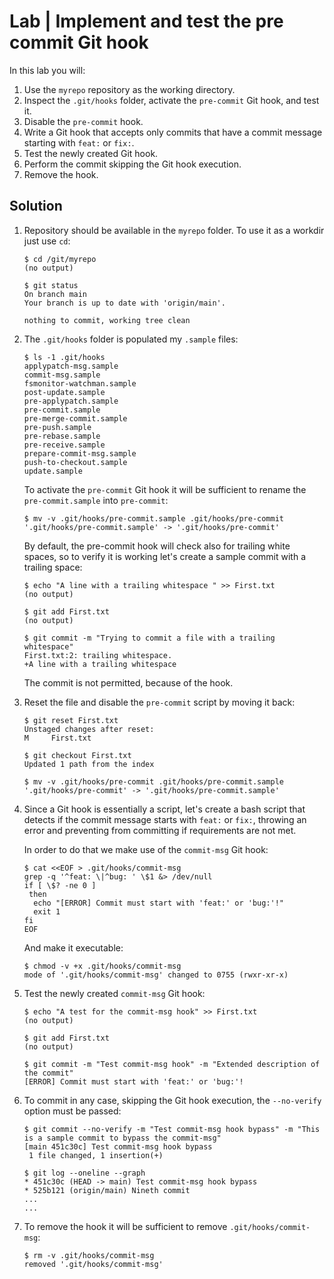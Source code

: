 # Lab | Implement and test the pre commit Git hook

In this lab you will:

1. Use the `myrepo` repository as the working directory.
2. Inspect the `.git/hooks` folder, activate the `pre-commit` Git
   hook, and test it.
3. Disable the `pre-commit` hook.
4. Write a Git hook that accepts only commits that have a commit message
   starting with `feat:` or `fix:`.
5. Test the newly created Git hook.
6. Perform the commit skipping the Git hook execution.
7. Remove the hook.

## Solution

1. Repository should be available in the `myrepo` folder. To use it as a workdir
   just use `cd`:

   ```console
   $ cd /git/myrepo
   (no output)

   $ git status
   On branch main
   Your branch is up to date with 'origin/main'.

   nothing to commit, working tree clean
   ```

2. The `.git/hooks` folder is populated my `.sample` files:

   ```console
   $ ls -1 .git/hooks
   applypatch-msg.sample
   commit-msg.sample
   fsmonitor-watchman.sample
   post-update.sample
   pre-applypatch.sample
   pre-commit.sample
   pre-merge-commit.sample
   pre-push.sample
   pre-rebase.sample
   pre-receive.sample
   prepare-commit-msg.sample
   push-to-checkout.sample
   update.sample
   ```

   To activate the `pre-commit` Git hook it will be sufficient to rename the
   `pre-commit.sample` into `pre-commit`:

   ```console
   $ mv -v .git/hooks/pre-commit.sample .git/hooks/pre-commit
   '.git/hooks/pre-commit.sample' -> '.git/hooks/pre-commit'
   ```

   By default, the pre-commit hook will check also for trailing white spaces,
   so to verify it is working let's create a sample commit with a trailing
   space:

   ```console
   $ echo "A line with a trailing whitespace " >> First.txt
   (no output)

   $ git add First.txt
   (no output)

   $ git commit -m "Trying to commit a file with a trailing whitespace"
   First.txt:2: trailing whitespace.
   +A line with a trailing whitespace
   ```

   The commit is not permitted, because of the hook.

3. Reset the file and disable the `pre-commit` script by moving it back:

   ```console
   $ git reset First.txt
   Unstaged changes after reset:
   M     First.txt

   $ git checkout First.txt
   Updated 1 path from the index

   $ mv -v .git/hooks/pre-commit .git/hooks/pre-commit.sample
   '.git/hooks/pre-commit' -> '.git/hooks/pre-commit.sample'
   ```

4. Since a Git hook is essentially a script, let's create a bash script that
   detects if the commit message starts with `feat:` or `fix:`, throwing an
   error and preventing from committing if requirements are not met.

   In order to do that we make use of the `commit-msg` Git hook:

   ```console
   $ cat <<EOF > .git/hooks/commit-msg
   grep -q '^feat: \|^bug: ' \$1 &> /dev/null
   if [ \$? -ne 0 ]
    then
     echo "[ERROR] Commit must start with 'feat:' or 'bug:'!"
     exit 1
   fi
   EOF
   ```

   And make it executable:

   ```console
   $ chmod -v +x .git/hooks/commit-msg
   mode of '.git/hooks/commit-msg' changed to 0755 (rwxr-xr-x)
   ```

5. Test the newly created `commit-msg` Git hook:

   ```console
   $ echo "A test for the commit-msg hook" >> First.txt
   (no output)

   $ git add First.txt
   (no output)

   $ git commit -m "Test commit-msg hook" -m "Extended description of the commit"
   [ERROR] Commit must start with 'feat:' or 'bug:'!
   ```

6. To commit in any case, skipping the Git hook execution, the `--no-verify`
   option must be passed:

   ```console
   $ git commit --no-verify -m "Test commit-msg hook bypass" -m "This is a sample commit to bypass the commit-msg"
   [main 451c30c] Test commit-msg hook bypass
    1 file changed, 1 insertion(+)

   $ git log --oneline --graph
   * 451c30c (HEAD -> main) Test commit-msg hook bypass
   * 525b121 (origin/main) Nineth commit
   ...
   ...
   ```

7. To remove the hook it will be sufficient to remove `.git/hooks/commit-msg`:

   ```console
   $ rm -v .git/hooks/commit-msg
   removed '.git/hooks/commit-msg'
   ```
